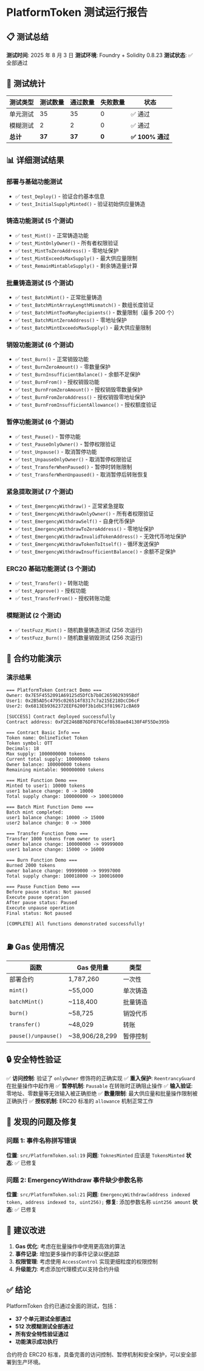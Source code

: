 # PlatformToken 测试运行报告

## 📋 测试总结

**测试时间**: 2025 年 8 月 3 日
**测试环境**: Foundry + Solidity 0.8.23
**测试状态**: ✅ 全部通过

## 🧪 测试统计

| 测试类型 | 测试数量 | 通过数量 | 失败数量 | 状态             |
| -------- | -------- | -------- | -------- | ---------------- |
| 单元测试 | 35       | 35       | 0        | ✅ 通过          |
| 模糊测试 | 2        | 2        | 0        | ✅ 通过          |
| **总计** | **37**   | **37**   | **0**    | **✅ 100% 通过** |

## 📊 详细测试结果

### 部署与基础功能测试

- ✅ `test_Deploy()` - 验证合约基本信息
- ✅ `test_InitialSupplyMinted()` - 验证初始供应量铸造

### 铸造功能测试 (5 个测试)

- ✅ `test_Mint()` - 正常铸造功能
- ✅ `test_MintOnlyOwner()` - 所有者权限验证
- ✅ `test_MintToZeroAddress()` - 零地址保护
- ✅ `test_MintExceedsMaxSupply()` - 最大供应量限制
- ✅ `test_RemainMintableSupply()` - 剩余铸造量计算

### 批量铸造测试 (5 个测试)

- ✅ `test_BatchMint()` - 正常批量铸造
- ✅ `test_BatchMintArrayLengthMismatch()` - 数组长度验证
- ✅ `test_BatchMintTooManyRecipients()` - 数量限制（最多 200 个）
- ✅ `test_BatchMintZeroAddress()` - 零地址保护
- ✅ `test_BatchMintExceedsMaxSupply()` - 最大供应量限制

### 销毁功能测试 (6 个测试)

- ✅ `test_Burn()` - 正常销毁功能
- ✅ `test_BurnZeroAmount()` - 零数量保护
- ✅ `test_BurnInsufficientBalance()` - 余额不足保护
- ✅ `test_BurnFrom()` - 授权销毁功能
- ✅ `test_BurnFromZeroAmount()` - 授权销毁零数量保护
- ✅ `test_BurnFromZeroAddress()` - 授权销毁零地址保护
- ✅ `test_BurnFromInsufficientAllowance()` - 授权额度验证

### 暂停功能测试 (6 个测试)

- ✅ `test_Pause()` - 暂停功能
- ✅ `test_PauseOnlyOwner()` - 暂停权限验证
- ✅ `test_Unpause()` - 取消暂停功能
- ✅ `test_UnpauseOnlyOwner()` - 取消暂停权限验证
- ✅ `test_TransferWhenPaused()` - 暂停时转账限制
- ✅ `test_TransferWhenUnpaused()` - 取消暂停后转账恢复

### 紧急提取测试 (7 个测试)

- ✅ `test_EmergencyWithdraw()` - 正常紧急提取
- ✅ `test_EmergencyWithdrawOnlyOwner()` - 所有者权限验证
- ✅ `test_EmergencyWithdrawSelf()` - 自身代币保护
- ✅ `test_EmergencyWithdrawToZeroAddress()` - 零地址保护
- ✅ `test_EmergencyWithdrawInvalidTokenAddress()` - 无效代币地址保护
- ✅ `test_EmergencyWithdrawTokenToItself()` - 循环发送保护
- ✅ `test_EmergencyWithdrawInsufficientBalance()` - 余额不足保护

### ERC20 基础功能测试 (3 个测试)

- ✅ `test_Transfer()` - 转账功能
- ✅ `test_Approve()` - 授权功能
- ✅ `test_TransferFrom()` - 授权转账功能

### 模糊测试 (2 个测试)

- ✅ `testFuzz_Mint()` - 随机数量铸造测试 (256 次运行)
- ✅ `testFuzz_Burn()` - 随机数量销毁测试 (256 次运行)

## 🔧 合约功能演示

### 演示结果

```
=== PlatformToken Contract Demo ===
Owner: 0x7E5F4552091A69125d5DfCb7b8C2659029395Bdf
User1: 0x2B5AD5c4795c026514f8317c7a215E218DcCD6cF
User2: 0x6813Eb9362372EEF6200f3b1dbC3f819671cBA69

[SUCCESS] Contract deployed successfully
Contract address: 0xF2E246BB76DF876Cef8b38ae84130F4F55De395b

=== Contract Basic Info ===
Token name: OnlineTicket Token
Token symbol: OTT
Decimals: 18
Max supply: 1000000000 tokens
Current total supply: 100000000 tokens
Owner balance: 100000000 tokens
Remaining mintable: 900000000 tokens

=== Mint Function Demo ===
Minted to user1: 10000 tokens
user1 balance change: 0 -> 10000
Total supply change: 100000000 -> 100010000

=== Batch Mint Function Demo ===
Batch mint completed:
user1 balance change: 10000 -> 15000
user2 balance change: 0 -> 3000

=== Transfer Function Demo ===
Transfer 1000 tokens from owner to user1
owner balance change: 100000000 -> 99999000
user1 balance change: 15000 -> 16000

=== Burn Function Demo ===
Burned 2000 tokens
owner balance change: 99999000 -> 99997000
Total supply change: 100018000 -> 100016000

=== Pause Function Demo ===
Before pause status: Not paused
Execute pause operation
After pause status: Paused
Execute unpause operation
Final status: Not paused

[COMPLETE] All functions demonstrated successfully!
```

## ⛽ Gas 使用情况

| 函数                | Gas 使用量     | 类型     |
| ------------------- | -------------- | -------- |
| 部署合约            | 1,787,260      | 一次性   |
| `mint()`            | ~55,000        | 单次铸造 |
| `batchMint()`       | ~118,400       | 批量铸造 |
| `burn()`            | ~58,725        | 销毁代币 |
| `transfer()`        | ~48,029        | 转账     |
| `pause()/unpause()` | ~38,906/28,299 | 暂停控制 |

## 🔒 安全特性验证

✅ **访问控制**: 验证了 `onlyOwner` 修饰符的正确实现
✅ **重入保护**: `ReentrancyGuard` 在批量操作中起作用
✅ **暂停机制**: `Pausable` 在转账时正确阻止操作
✅ **输入验证**: 零地址、零数量等无效输入被正确拒绝
✅ **数量限制**: 最大供应量和批量操作限制被正确执行
✅ **授权机制**: ERC20 标准的 `allowance` 机制正常工作

## 🐛 发现的问题及修复

### 问题 1: 事件名称拼写错误

**位置**: `src/PlatformToken.sol:19`
**问题**: `ToknesMinted` 应该是 `TokensMinted`
**状态**: ✅ 已修复

### 问题 2: EmergencyWithdraw 事件缺少参数名称

**位置**: `src/PlatformToken.sol:21`
**问题**: `EmergencyWithdraw(address indexed token, address indexed to, uint256);`
**修复**: 添加参数名称 `uint256 amount`
**状态**: ✅ 已修复

## 📝 建议改进

1. **Gas 优化**: 考虑在批量操作中使用更高效的算法
2. **事件记录**: 增加更多操作的事件记录以便追踪
3. **权限管理**: 考虑使用 `AccessControl` 实现更细粒度的权限控制
4. **升级能力**: 考虑添加代理模式以支持合约升级

## ✅ 结论

PlatformToken 合约已通过全面的测试，包括：

- **37 个单元测试全部通过**
- **512 次模糊测试全部通过**
- **所有安全特性验证通过**
- **功能演示成功执行**

合约符合 ERC20 标准，具备完善的访问控制、暂停机制和安全保护，可以安全部署到生产环境。
